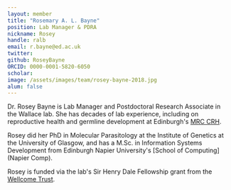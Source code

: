 ```yaml
---
layout: member
title: "Rosemary A. L. Bayne"
position: Lab Manager & PDRA
nickname: Rosey
handle: ralb
email: r.bayne@ed.ac.uk
twitter: 
github: RoseyBayne
ORCID: 0000-0001-5820-6050
scholar: 
image: /assets/images/team/rosey-bayne-2018.jpg
alum: false
---
```


Dr. Rosey Bayne is Lab Manager and Postdoctoral Research Associate in the Wallace lab. She has decades of lab experience, including on reproductive health and germline development at Edinburgh's [MRC CRH].

Rosey did her PhD in Molecular Parasitology at the Institute of Genetics at the University of Glasgow, and has a M.Sc. in Information Systems Development from Edinburgh Napier University's [School of Computing](Napier Comp).

Rosey is funded via the lab's Sir Henry Dale Fellowship grant from the [Wellcome Trust](https://wellcome.ac.uk/).

[MRC CRH]: https://www.ed.ac.uk/centre-reproductive-health
[Napier Comp]: https://www.napier.ac.uk/about-us/our-schools/school-of-computing

 


